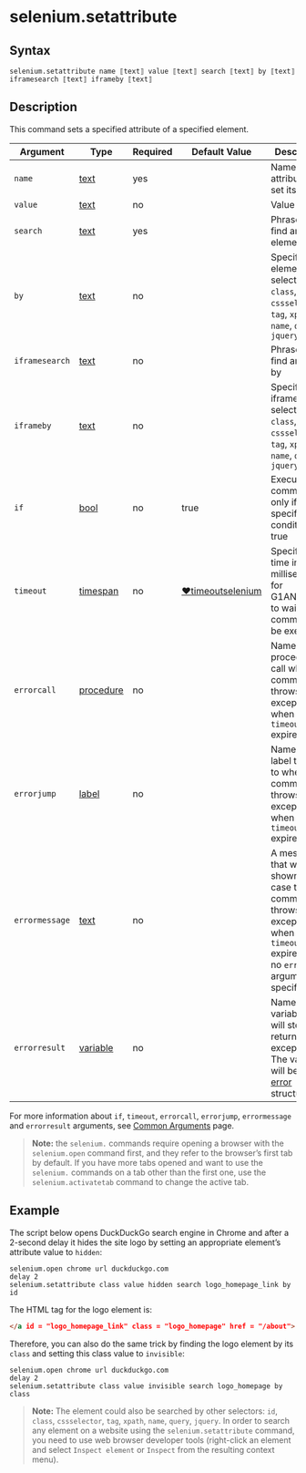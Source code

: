 # selenium.setattribute

## Syntax

```G1ANT
selenium.setattribute name ⟦text⟧ value ⟦text⟧ search ⟦text⟧ by ⟦text⟧ iframesearch ⟦text⟧ iframeby ⟦text⟧
```

## Description

This command sets a specified attribute of a specified element.

| Argument | Type | Required | Default Value | Description |
| -------- | ---- | -------- | ------------- | ----------- |
|`name` | [text](https://manual.g1ant.com/link/G1ANT.Language/G1ANT.Language/Structures/TextStructure.md) | yes |  | Name of an attribute to set its value |
|`value` | [text](https://manual.g1ant.com/link/G1ANT.Language/G1ANT.Language/Structures/TextStructure.md) | no |  | Value to set |
|`search`| [text](https://manual.g1ant.com/link/G1ANT.Language/G1ANT.Language/Structures/TextStructure.md) | yes |  | Phrase to find an element by |
|`by`| [text](https://manual.g1ant.com/link/G1ANT.Language/G1ANT.Language/Structures/TextStructure.md) | no |  | Specifies an element selector: `id`, `class`, `cssselector`, `tag`, `xpath`, `name`, `query`, `jquery` |
|`iframesearch`| [text](https://manual.g1ant.com/link/G1ANT.Language/G1ANT.Language/Structures/TextStructure.md) | no |  | Phrase to find an iframe by |
|`iframeby`| [text](https://manual.g1ant.com/link/G1ANT.Language/G1ANT.Language/Structures/TextStructure.md) | no |  | Specifies an iframe selector: `id`, `class`, `cssselector`, `tag`, `xpath`, `name`, `query`, `jquery` |
| `if`           | [bool](https://manual.g1ant.com/link/G1ANT.Language/G1ANT.Language/Structures/BooleanStructure.md) | no       | true                                                         | Executes the command only if a specified condition is true   |
| `timeout`      | [timespan](https://manual.g1ant.com/link/G1ANT.Language/G1ANT.Language/Structures/TimeSpanStructure.md) | no       | [♥timeoutselenium](https://manual.g1ant.com/link/G1ANT.Language/G1ANT.Addon.Core/Variables/TimeoutSeleniumVariable.md) | Specifies time in milliseconds for G1ANT.Robot to wait for the command to be executed |
| `errorcall`    | [procedure](https://manual.g1ant.com/link/G1ANT.Language/G1ANT.Language/Structures/ProcedureStructure.md) | no       |                                                              | Name of a procedure to call when the command throws an exception or when a given `timeout` expires |
| `errorjump`    | [label](https://manual.g1ant.com/link/G1ANT.Language/G1ANT.Language/Structures/LabelStructure.md) | no       |                                                              | Name of the label to jump to when the command throws an exception or when a given `timeout` expires |
| `errormessage` | [text](https://manual.g1ant.com/link/G1ANT.Language/G1ANT.Language/Structures/TextStructure.md) | no       |                                                              | A message that will be shown in case the command throws an exception or when a given `timeout` expires, and no `errorjump` argument is specified |
| `errorresult`  | [variable](https://manual.g1ant.com/link/G1ANT.Language/G1ANT.Language/Structures/VariableStructure.md) | no       |                                                              | Name of a variable that will store the returned exception. The variable will be of [error](https://manual.g1ant.com/link/G1ANT.Language/G1ANT.Language/Structures/ErrorStructure.md) structure |

For more information about `if`, `timeout`, `errorcall`, `errorjump`, `errormessage` and `errorresult` arguments, see [Common Arguments](https://manual.g1ant.com/link/G1ANT.Manual/appendices/common-arguments.md) page.

> **Note:** the `selenium.` commands require opening a browser with the `selenium.open` command first, and they refer to the browser’s first tab by default. If you have more tabs opened and want to use the `selenium.` commands on a tab other than the first one, use the `selenium.activatetab` command to change the active tab.

## Example

The script below opens DuckDuckGo search engine in Chrome and after a 2-second delay it hides the site logo by setting an appropriate element’s attribute value to `hidden`:

```G1ANT
selenium.open chrome url duckduckgo.com
delay 2
selenium.setattribute class value hidden search logo_homepage_link by id
```

The HTML tag for the logo element is:

```html
</a id = "logo_homepage_link" class = "logo_homepage" href = "/about">
```

Therefore, you can also do the same trick by finding the logo element by its `class` and setting this class value to `invisible`:

```G1ANT
selenium.open chrome url duckduckgo.com
delay 2
selenium.setattribute class value invisible search logo_homepage by class
```

> **Note:** The element could also be searched by other selectors: `id`, `class`, `cssselector`, `tag`, `xpath`, `name`, `query`, `jquery`. In order to search any element on a website using the `selenium.setattribute` command, you need to use web browser developer tools (right-click an element and select `Inspect element` or `Inspect` from the resulting context menu).